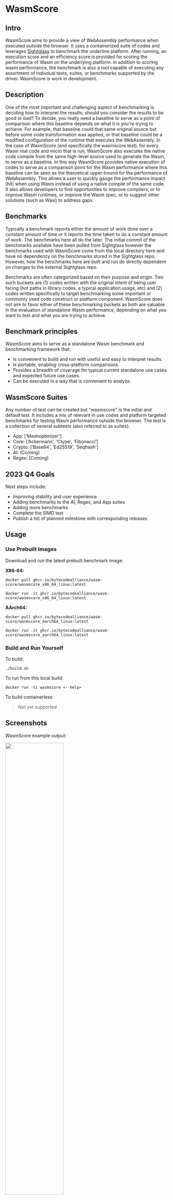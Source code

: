 # WasmScore

## Intro
WasmScore aims to provide a view of WebAssembly performance when executed outside the browser. It uses a containerized suite of codes and leverages [Sightglass](https://github.com/bytecodealliance/sightglass) to benchmark the underline platform. After running, an execution score and an efficiency score is provided for scoring the performance of Wasm on the underlying platform. In addition to scoring wasm performance, the benchmark is also a tool capable of executing any assortment of indivdual tests, suites, or benchmarks supported by the driver. WasmScore is work in development.

## Description
One of the most important and challenging aspect of benchmarking is deciding how to interpret the results; should you consider the results to be good or bad? To decide, you really need a baseline to serve as a point of comparison where this baseline depends on what it is you're trying to achieve. For example, that baseline could that same original source but before some code transformation was applied, or that baseline could be a modified configuration of the runtime that executes the WebAssembly. In the case of WasmScore (and specifically the wasmscore test), for every Wasm real code and micro that is run, WasmScore also executes the native code compile from the same high-level source used to generate the Wasm, to serve as a baseline. In this way WasmScore provides native execution of codes to serve as a comparison point for the Wasm performance where this baseline can be seen as the theoretical upper-bound for the performance of WebAssembly. This allows a user to quickly gauge the performance impact (hit) when using Wasm instead of using a native compile of the same code. It also allows developers to find opportunities to improve compilers, or to improve Wasm runtimes, or improve the Wasm spec, or to suggest other solutions (such as Wasi) to address gaps.

## Benchmarks
Typically a benchmark reports either the amount of work done over a constant amount of time or it reports the time taken to do a constant amount of work. The benchmarks here all do the later. The initial commit of the benchmarks available have been pulled from Sightglass however the benchmarks used with WasmScore come from the local directory here and have no dependency on the benchmarks stored in the Sightglass repo. However, how the benchmarks here are built and run do directly dependent on changes to the external Sightglass repo.

Benchmarks are often categorized based on their purpose and origin. Two such buckets are (1) codes written with the original intent of being user facing (hot paths in library codes, a typical application usage, etc) and (2) codes written specifically to target benchmarking some important or commonly used code construct or platform component. WasmScore does not aim to favor either of these benchmarking buckets as both are valuable in the evaluation of standalone Wasm performance, depending on what you want to test and what you are trying to achieve.

## Benchmark principles
WasmScore aims to serve as a standalone Wasm benchmark and benchmarking framework that:
- Is convenient to build and run with useful and easy to interpret results.
- Is portable, enabling cross-platform comparisons.
- Provides a breadth of coverage for typical current standalone use cases and expected future use cases.
- Can be executed in a way that is convenient to analyze.

## WasmScore Suites
Any number of test can be created but "wasmscore" is the initial and default test. It includes a mix of relevant in use codes and platform targeted benchmarks for testing Wasm performance outside the browser. The test is a collection of several subtests (also referred to as suites):
- App:  [‘Meshoptimizer’]
- Core: [‘Ackermann', ‘Ctype', ‘Fibonacci’]
- Crypto: [‘Base64', ‘Ed25519', ‘Seqhash']
- AI: (Coming)
- Regex: (Coming)

## 2023 Q4 Goals
Next steps include:
- Improving stability and user experience
- Adding benchmarks to the AI, Regex, and App suites
- Adding more benchmarks
- Complete the SIMD test
- Publish a list of planned milestone with corresponding releases

## Usage

### Use Prebuilt Images

Download and run the latest prebuilt benchmark image:

**X86-64:**
```
docker pull ghcr.io/bytecodealliance/wasm-score/wasmscore_x86_64_linux:latest
```
```
docker run -it ghcr.io/bytecodealliance/wasm-score/wasmscore_x86_64_linux:latest
```
**AArch64:**
```
docker pull ghcr.io/bytecodealliance/wasm-score/wasmscore_aarch64_linux:latest
```
```
docker run -it ghcr.io/bytecodealliance/wasm-score/wasmscore_aarch64_linux:latest
```

### Build and Run Yourself

To build:
```
./build.sh
```
To run from this local build:
```
docker run -ti wasmscore <--help>
```

To build containerless:
> Not yet supported

## Screenshots

WasmScore example output:

<img src="https://github.com/bytecodealliance/wasm-score/blob/main/docs/assets/Screenshot-WasmScore.png" height="60%" width="60%" >
